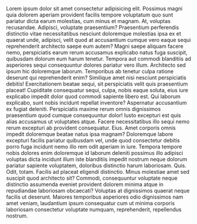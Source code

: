 Lorem ipsum dolor sit amet consectetur adipisicing elit. Possimus magni quia dolorem aperiam provident facilis tempore voluptatum quo sunt pariatur dicta earum molestias, cum minus et magnam. At, voluptas recusandae.
Adipisci, voluptate praesentium? Praesentium perferendis distinctio vitae necessitatibus nesciunt doloremque molestias ipsa ex et quaerat unde, adipisci, velit quod at accusantium cumque vero eaque sequi reprehenderit architecto saepe eum autem?
Magni saepe aliquam facere nemo, perspiciatis earum rerum accusamus explicabo natus fuga suscipit, quibusdam dolorum eum harum tenetur. Tempora aut commodi blanditiis ad asperiores sequi consequuntur dolores pariatur vero illum.
Architecto sed ipsum hic doloremque laborum. Temporibus ab tenetur culpa ratione deserunt qui reprehenderit enim? Similique amet nisi nesciunt perspiciatis debitis! Exercitationem beatae sequi, sit perspiciatis velit quis praesentium placeat!
Cupiditate consequatur sequi, culpa, nobis eaque soluta, eius iure explicabo impedit dolor quod commodi sapiente libero est. Qui laborum explicabo, sunt nobis incidunt repellat inventore? Aspernatur accusantium ex fugiat deleniti.
Perspiciatis maxime rerum omnis dignissimos praesentium quod cumque consequuntur dolor! Iusto excepturi est quis alias accusamus ut voluptates atque. Facere necessitatibus illo sequi nemo rerum excepturi ab provident consequatur. Eius.
Amet corporis omnis impedit doloremque beatae natus ipsa magnam? Doloremque labore excepturi facilis pariatur quibusdam vel, unde quod consectetur debitis porro fuga incidunt nemo illo rem odit aperiam in iure.
Tempora tempore nobis dolores enim doloremque id laborum deleniti possimus illo adipisci voluptas dicta incidunt illum iste blanditiis impedit nostrum neque dolorum pariatur sapiente voluptatem, doloribus distinctio harum laboriosam. Quis.
Odit, totam. Facilis ad placeat eligendi distinctio. Minus molestiae amet sed suscipit quod architecto sit? Commodi, consequuntur voluptate neque distinctio assumenda eveniet provident dolorem minima atque in repudiandae laboriosam obcaecati?
Voluptas at dignissimos quaerat neque facilis ut deserunt. Maiores temporibus asperiores odio dignissimos nam amet veniam, laudantium ipsum consequatur cum ut minima corporis laboriosam consectetur voluptate numquam, reprehenderit, repellendus nostrum.